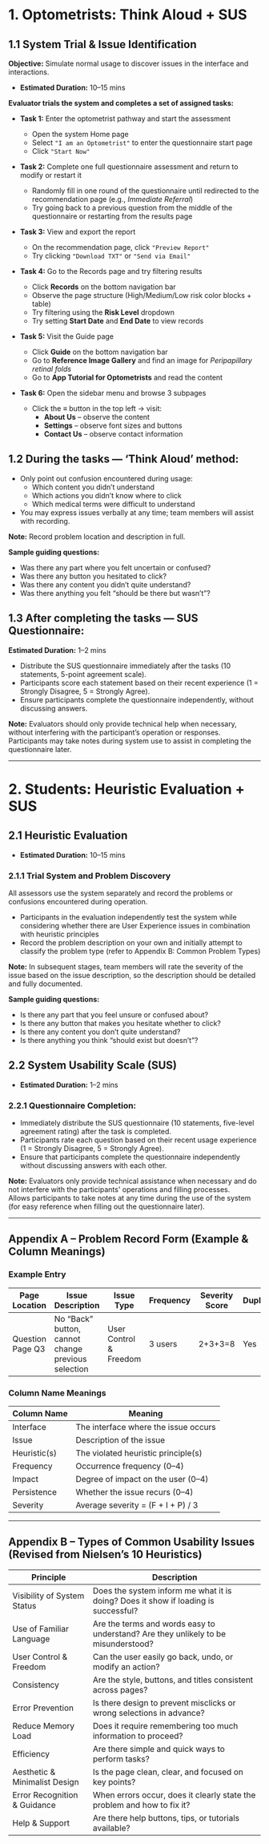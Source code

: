 # 1. Optometrists: Think Aloud + SUS

## 1.1 System Trial & Issue Identification
**Objective:** Simulate normal usage to discover issues in the interface and interactions.  
- **Estimated Duration:** 10–15 mins  

**Evaluator trials the system and completes a set of assigned tasks:**

- **Task 1:** Enter the optometrist pathway and start the assessment  
  - Open the system Home page  
  - Select `"I am an Optometrist"` to enter the questionnaire start page  
  - Click `"Start Now"`  

- **Task 2:** Complete one full questionnaire assessment and return to modify or restart it  
  - Randomly fill in one round of the questionnaire until redirected to the recommendation page (e.g., *Immediate Referral*)  
  - Try going back to a previous question from the middle of the questionnaire or restarting from the results page  

- **Task 3:** View and export the report
  - On the recommendation page, click `"Preview Report"`  
  - Try clicking `"Download TXT"` or `"Send via Email"`  

- **Task 4:** Go to the Records page and try filtering results  
  - Click **Records** on the bottom navigation bar  
  - Observe the page structure (High/Medium/Low risk color blocks + table)  
  - Try filtering using the **Risk Level** dropdown  
  - Try setting **Start Date** and **End Date** to view records  

- **Task 5:** Visit the Guide page  
  - Click **Guide** on the bottom navigation bar  
  - Go to **Reference Image Gallery** and find an image for *Peripapillary retinal folds*  
  - Go to **App Tutorial for Optometrists** and read the content  

- **Task 6:** Open the sidebar menu and browse 3 subpages  
  - Click the **≡** button in the top left → visit:  
    - **About Us** – observe the content  
    - **Settings** – observe font sizes and buttons  
    - **Contact Us** – observe contact information  

## 1.2 During the tasks — ‘Think Aloud’ method:
- Only point out confusion encountered during usage:  
  - Which content you didn’t understand  
  - Which actions you didn’t know where to click  
  - Which medical terms were difficult to understand  
- You may express issues verbally at any time; team members will assist with recording.  

**Note:** Record problem location and description in full.  

**Sample guiding questions:**  
- Was there any part where you felt uncertain or confused?  
- Was there any button you hesitated to click?  
- Was there any content you didn’t quite understand?  
- Was there anything you felt “should be there but wasn’t”?  

## 1.3 After completing the tasks — SUS Questionnaire:
**Estimated Duration:** 1–2 mins  
- Distribute the SUS questionnaire immediately after the tasks (10 statements, 5-point agreement scale).  
- Participants score each statement based on their recent experience (1 = Strongly Disagree, 5 = Strongly Agree).  
- Ensure participants complete the questionnaire independently, without discussing answers.  

**Note:** Evaluators should only provide technical help when necessary, without interfering with the participant’s operation or responses.  
Participants may take notes during system use to assist in completing the questionnaire later.  

---

# 2. Students: Heuristic Evaluation + SUS

## 2.1 Heuristic Evaluation
- **Estimated Duration:** 10–15 mins  

### 2.1.1 Trial System and Problem Discovery
All assessors use the system separately and record the problems or confusions encountered during operation.  
- Participants in the evaluation independently test the system while considering whether there are User Experience issues in combination with heuristic principles  
- Record the problem description on your own and initially attempt to classify the problem type (refer to Appendix B: Common Problem Types)  

**Note:** In subsequent stages, team members will rate the severity of the issue based on the issue description, so the description should be detailed and fully documented.  

**Sample guiding questions:**  
- Is there any part that you feel unsure or confused about?  
- Is there any button that makes you hesitate whether to click?  
- Is there any content you don’t quite understand?  
- Is there anything you think “should exist but doesn’t”?  

## 2.2 System Usability Scale (SUS)
- **Estimated Duration:** 1–2 mins  

### 2.2.1 Questionnaire Completion:
- Immediately distribute the SUS questionnaire (10 statements, five-level agreement rating) after the task is completed.  
- Participants rate each question based on their recent usage experience (1 = Strongly Disagree, 5 = Strongly Agree).  
- Ensure that participants complete the questionnaire independently without discussing answers with each other.  

**Note:** Evaluators only provide technical assistance when necessary and do not interfere with the participants' operations and filling processes.  
Allows participants to take notes at any time during the use of the system (for easy reference when filling out the questionnaire later).  

---

## Appendix A – Problem Record Form (Example & Column Meanings)

### Example Entry
| Page Location     | Issue Description                                | Issue Type               | Frequency | Severity Score | Duplicate | Average Severity |
| ----------------- | ------------------------------------------------ | ------------------------ | --------- | -------------- | --------- | ---------------- |
| Question Page Q3  | No “Back” button, cannot change previous selection | User Control & Freedom   | 3 users   | 2+3+3=8         | Yes       | 8/3 = 2.67       |

### Column Name Meanings
| Column Name  | Meaning |
| ------------ | ------- |
| Interface    | The interface where the issue occurs |
| Issue        | Description of the issue |
| Heuristic(s) | The violated heuristic principle(s) |
| Frequency    | Occurrence frequency (0–4) |
| Impact       | Degree of impact on the user (0–4) |
| Persistence  | Whether the issue recurs (0–4) |
| Severity     | Average severity = (F + I + P) / 3 |

---

## Appendix B – Types of Common Usability Issues (Revised from Nielsen’s 10 Heuristics)

| Principle                   | Description |
| --------------------------- | ----------- |
| Visibility of System Status | Does the system inform me what it is doing? Does it show if loading is successful? |
| Use of Familiar Language    | Are the terms and words easy to understand? Are they unlikely to be misunderstood? |
| User Control & Freedom      | Can the user easily go back, undo, or modify an action? |
| Consistency                 | Are the style, buttons, and titles consistent across pages? |
| Error Prevention            | Is there design to prevent misclicks or wrong selections in advance? |
| Reduce Memory Load          | Does it require remembering too much information to proceed? |
| Efficiency                  | Are there simple and quick ways to perform tasks? |
| Aesthetic & Minimalist Design | Is the page clean, clear, and focused on key points? |
| Error Recognition & Guidance | When errors occur, does it clearly state the problem and how to fix it? |
| Help & Support              | Are there help buttons, tips, or tutorials available? |
